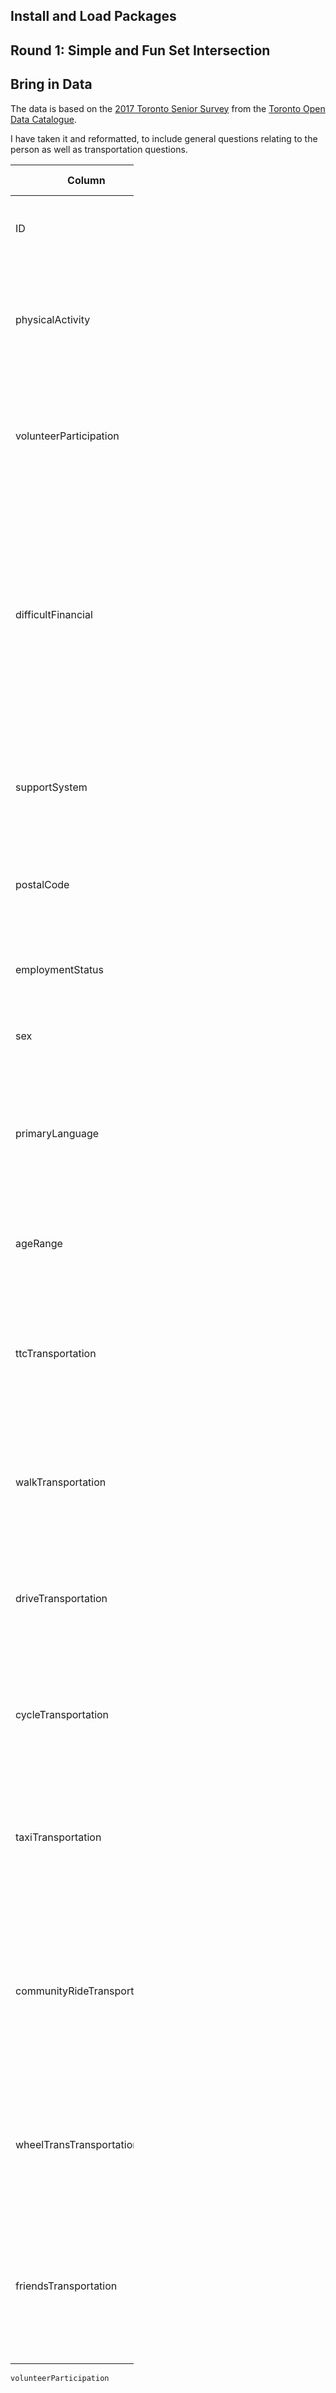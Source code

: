 Install and Load Packages
-------------------------

Round 1: Simple and Fun Set Intersection
----------------------------------------

Bring in Data
-------------

The data is based on the [2017 Toronto Senior Survey](https://www.toronto.ca/city-government/data-research-maps/open-data/open-data-catalogue/community-services/#9ece3c85-08c9-097d-f4c8-bb7374fea6c1) from the [Toronto Open Data Catalogue](Open%20Data%20Catalogue).

I have taken it and reformatted, to include general questions relating to the person as well as transportation questions.

<table style="width:39%;">
<colgroup>
<col width="19%" />
<col width="19%" />
</colgroup>
<thead>
<tr class="header">
<th>Column</th>
<th>Source Column</th>
</tr>
</thead>
<tbody>
<tr class="odd">
<td>ID</td>
<td>Not previously included. This is a new unique key column.</td>
</tr>
<tr class="even">
<td>physicalActivity</td>
<td>Survey Question: &quot;1. In the past 3 months, how often did you participate in physical activities like walking?&quot;</td>
</tr>
<tr class="odd">
<td>volunteerParticipation</td>
<td>Survey Question: &quot;5. During the past 3 months, how often did you participate in volunteer or charity work?&quot;</td>
</tr>
<tr class="even">
<td>difficultFinancial</td>
<td>Survey Question: &quot;9. In the last year, have you had difficulty paying your rent, mortgage, Hydro bill, or other housing costs? For example, have you had to go without groceries to pay for rent or other monthly housing expenses?&quot;</td>
</tr>
<tr class="odd">
<td>supportSystem</td>
<td>Survey Question: &quot;13. Do you have people in your life who you can call on for help if you need it?&quot;</td>
</tr>
<tr class="even">
<td>postalCode</td>
<td>&quot;Survey Question: 14. What are the first three characters of your postal code?&quot;</td>
</tr>
<tr class="odd">
<td>employmentStatus</td>
<td>Survey Question: &quot;15. What is your current employment status?&quot;</td>
</tr>
<tr class="even">
<td>sex</td>
<td>Survey Question: &quot;16. What is your sex/gender?&quot;</td>
</tr>
<tr class="odd">
<td>primaryLanguage</td>
<td>Survey Question: &quot;18. In what language(s) would you feel most comfortable to receive services?&quot; (first option listed)</td>
</tr>
<tr class="even">
<td>ageRange</td>
<td>Survey Question: &quot;19. Which age category do you belong to?&quot;</td>
</tr>
<tr class="odd">
<td>ttcTransportation</td>
<td>Survey Question: &quot;6. To get around Toronto, what modes of transportation do you use frequently? [TTC (bus, subway, or streetcar)]&quot;</td>
</tr>
<tr class="even">
<td>walkTransportation</td>
<td>Survey Question: &quot;6. To get around Toronto, what modes of transportation do you use frequently? [Walk]&quot;</td>
</tr>
<tr class="odd">
<td>driveTransportation</td>
<td>Survey Question: &quot;6. To get around Toronto, what modes of transportation do you use frequently? [Drive]&quot;</td>
</tr>
<tr class="even">
<td>cycleTransportation</td>
<td>Survey Question: &quot;6. To get around Toronto, what modes of transportation do you use frequently? [Cycle]&quot;</td>
</tr>
<tr class="odd">
<td>taxiTransportation</td>
<td>Survey Question: &quot; 6. To get around Toronto, what modes of transportation do you use frequently? [Taxi or Uber]&quot;</td>
</tr>
<tr class="even">
<td>communityRideTransportation</td>
<td>Survey Question: &quot;6. To get around Toronto, what modes of transportation do you use frequently? [Community Transportation Program, for example Toronto Ride or iRIDE]&quot;</td>
</tr>
<tr class="odd">
<td>wheelTransTransportation</td>
<td>Survey Question: &quot;6. To get around Toronto, what modes of transportation do you use frequently? [Wheel-Trans]&quot;</td>
</tr>
<tr class="even">
<td>friendsTransportation</td>
<td>Survey Question: &quot;6. To get around Toronto, what modes of transportation do you use frequently? [Rides from family, friends or neighbours]&quot;</td>
</tr>
</tbody>
</table>

    volunteerParticipation
